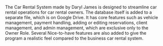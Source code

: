 The Car Rental System made by Daryl James is designed to streamline car rental operations for car rental owners. The database itself is added to a separate file, which is on Google Drive. It has core features such as vehicle management, payment handling, adding or editing reservations, client management, and admin management, which are exclusive only to the Owner Role. Several Nice-to-have features are also added to give the program a realistic feel compared to the business car rental system. 
